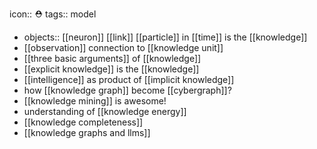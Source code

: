 icon:: ⛑
tags:: model

- objects:: [[neuron]] [[link]] [[particle]] in [[time]] is the [[knowledge]]
- [[observation]] connection to [[knowledge unit]]
- [[three basic arguments]] of [[knowledge]]
- [[explicit knowledge]] is the [[knowledge]]
- [[intelligence]] as product of [[implicit knowledge]]
- how [[knowledge graph]] become [[cybergraph]]?
- [[knowledge mining]] is awesome!
- understanding of [[knowledge energy]]
- [[knowledge completeness]]
- [[knowledge graphs and llms]]